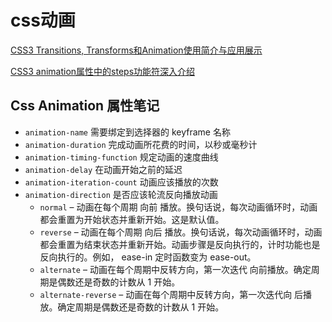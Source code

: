 
# css动画

[CSS3 Transitions, Transforms和Animation使用简介与应用展示](https://www.zhangxinxu.com/wordpress/2010/11/css3-transitions-transforms-animation-introduction/)

[CSS3 animation属性中的steps功能符深入介绍](https://www.zhangxinxu.com/wordpress/2018/06/css3-animation-steps-step-start-end/)

## Css Animation 属性笔记

- `animation-name` 需要绑定到选择器的 keyframe 名称
- `animation-duration` 完成动画所花费的时间，以秒或毫秒计
- `animation-timing-function` 规定动画的速度曲线
- `animation-delay` 在动画开始之前的延迟
- `animation-iteration-count` 动画应该播放的次数
- `animation-direction` 是否应该轮流反向播放动画
  - `normal` – 动画在每个周期 向前 播放。换句话说，每次动画循环时，动画都会重置为开始状态并重新开始。这是默认值。  
  - `reverse` – 动画在每个周期 向后 播放。换句话说，每次动画循环时，动画都会重置为结束状态并重新开始。动画步骤是反向执行的，计时功能也是反向执行的。例如， ease-in 定时函数变为 ease-out。  
  - `alternate` – 动画在每个周期中反转方向，第一次迭代 向前播放。确定周期是偶数还是奇数的计数从 1 开始。  
  - `alternate-reverse` – 动画在每个周期中反转方向，第一次迭代向 后播放。确定周期是偶数还是奇数的计数从 1 开始。
